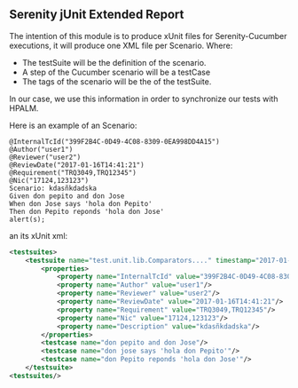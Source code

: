 ## Serenity jUnit Extended Report

The intention of this module is to produce xUnit files for Serenity-Cucumber executions, it will produce one XML file per Scenario. Where:
* The testSuite will be the definition of the scenario.
* A step of the Cucumber scenario will be a testCase
* The tags of the scenario will be the <properties> of the testSuite.

In our case, we use this information in order to synchronize our tests with HPALM.

Here is an example of an Scenario:

```cucumber
@InternalTcId("399F2B4C-0D49-4C08-8309-0EA998DD4A15")
@Author("user1")
@Reviewer("user2")
@ReviewDate("2017-01-16T14:41:21")
@Requirement("TRQ3049,TRQ12345")
@Nic("17124,123123")
Scenario: kdasñkdadska
Given don pepito and don Jose
When don Jose says 'hola don Pepito'
Then don Pepito reponds 'hola don Jose'
alert(s);
```

an its xUnit xml:
```xml
<testsuites>
    <testsuite name="test.unit.lib.Comparators...." timestamp="2017-01-20T09:03:26Z" tests="3" failures="0" errors="0" time="0.000173">
        <properties>
            <property name="InternalTcId" value="399F2B4C-0D49-4C08-8309-0EA998DD4A15"/>
            <property name="Author" value="user1"/>
            <property name="Reviewer" value="user2"/>
            <property name="ReviewDate" value="2017-01-16T14:41:21"/>
            <property name="Requirement" value="TRQ3049,TRQ12345"/>
            <property name="Nic" value="17124,123123"/>
            <property name="Description" value="kdasñkdadska"/>
        </properties>
        <testcase name="don pepito and don Jose"/>
        <testcase name="don jose says 'hola don Pepito'"/>
        <testcase name="don Pepito reponds 'hola don Jose'"/>
    </testsuite>
<testsuites/>    
```    